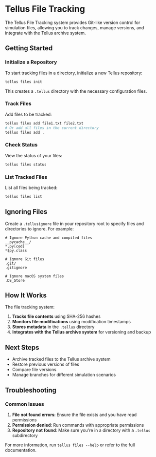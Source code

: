 # Tellus File Tracking

The Tellus File Tracking system provides Git-like version control for simulation files, allowing you to track changes, manage versions, and integrate with the Tellus archive system.

## Getting Started

### Initialize a Repository

To start tracking files in a directory, initialize a new Tellus repository:

```bash
tellus files init
```

This creates a `.tellus` directory with the necessary configuration files.

### Track Files

Add files to be tracked:

```bash
tellus files add file1.txt file2.txt
# Or add all files in the current directory
tellus files add .
```

### Check Status

View the status of your files:

```bash
tellus files status
```

### List Tracked Files

List all files being tracked:

```bash
tellus files list
```

## Ignoring Files

Create a `.tellusignore` file in your repository root to specify files and directories to ignore. For example:

```
# Ignore Python cache and compiled files
__pycache__/
*.py[cod]
*$py.class

# Ignore Git files
.git/
.gitignore

# Ignore macOS system files
.DS_Store
```

## How It Works

The file tracking system:

1. **Tracks file contents** using SHA-256 hashes
2. **Monitors file modifications** using modification timestamps
3. **Stores metadata** in the `.tellus` directory
4. **Integrates with the Tellus archive system** for versioning and backup

## Next Steps

- Archive tracked files to the Tellus archive system
- Restore previous versions of files
- Compare file versions
- Manage branches for different simulation scenarios

## Troubleshooting

### Common Issues

1. **File not found errors**: Ensure the file exists and you have read permissions
2. **Permission denied**: Run commands with appropriate permissions
3. **Repository not found**: Make sure you're in a directory with a `.tellus` subdirectory

For more information, run `tellus files --help` or refer to the full documentation.
